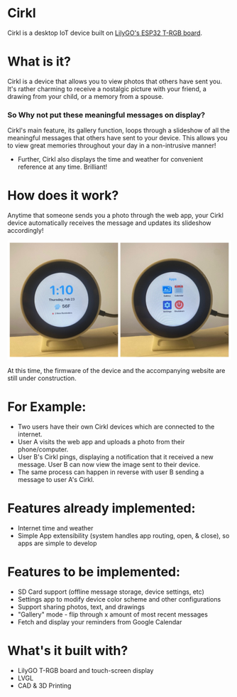 # Cirkl
Cirkl is a desktop IoT device built on [LilyGO's ESP32 T-RGB board](https://www.lilygo.cc/products/t-rgb).

# What is it?
Cirkl is a device that allows you to view photos that others have sent you.
It's rather charming to receive a nostalgic picture with your friend, a drawing from your child, or a memory from a spouse.
### So Why not put these meaningful messages on display?
Cirkl's main feature, its gallery function, loops through a slideshow of all the meaningful messages that others have sent to your device.
This allows you to view great memories throughout your day in a non-intrusive manner!
- Further, Cirkl also displays the time and weather for convenient reference at any time. Brilliant!

# How does it work?
Anytime that someone sends you a photo through the web app, your Cirkl device automatically receives the message and updates its slideshow accordingly!

![Cirkl Device](https://github.com/Trevin-Small/Cirkl/blob/main/repo_images/cirkl_device.jpg)

At this time, the firmware of the device and the accompanying website are still under construction.

# For Example:
- Two users have their own Cirkl devices which are connected to the internet.
- User A visits the web app and uploads a photo from their phone/computer.
- User B's Cirkl pings, displaying a notification that it received a new message. User B can now view the image sent to their device.
- The same process can happen in reverse with user B sending a message to user A's Cirkl.

# Features already implemented:
- Internet time and weather
- Simple App extensibility (system handles app routing, open, & close), so apps are simple to develop

# Features to be implemented:
- SD Card support (offline message storage, device settings, etc)
- Settings app to modify device color scheme and other configurations
- Support sharing photos, text, and drawings
- "Gallery" mode - flip through x amount of most recent messages
- Fetch and display your reminders from Google Calendar

# What's it built with?
- LilyGO T-RGB board and touch-screen display
- LVGL
- CAD & 3D Printing
